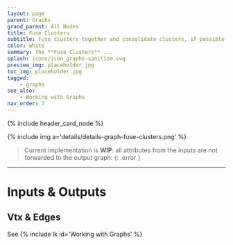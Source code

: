 ```yaml
---
layout: page
parent: Graphs
grand_parent: All Nodes
title: Fuse Clusters
subtitle: Fuse clusters together and consolidate clusters, if possible.
color: white
summary: The **Fuse Clusters** ...
splash: icons/icon_graphs-sanitize.svg
preview_img: placeholder.jpg
toc_img: placeholder.jpg
tagged:
    - graphs
see_also:
    - Working with Graphs
nav_order: 7
---
```


{% include header_card_node %}

{% include img a='details/details-graph-fuse-clusters.png' %} 

> Current implementation is **WIP**: all attributes from the inputs are not forwarded to the output graph.
{: .error }

---
# Inputs & Outputs
## Vtx & Edges
See {% include lk id='Working with Graphs' %}